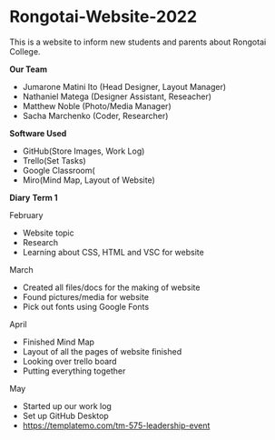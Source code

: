 # Rongotai-Website-2022

This is a website to inform new students and parents about Rongotai College. 

**Our Team**
- Jumarone Matini Ito (Head Designer, Layout Manager)
- Nathaniel Matega (Designer Assistant, Reseacher)  
- Matthew Noble (Photo/Media Manager)
- Sacha Marchenko (Coder, Researcher)

**Software Used**
- GitHub(Store Images, Work Log)
- Trello(Set Tasks)
- Google Classroom(
- Miro(Mind Map, Layout of Website)


**Diary**
**Term 1**

February
- Website topic
- Research  
- Learning about CSS, HTML and VSC for website

March
- Created all files/docs for the making of website
- Found pictures/media for website
- Pick out fonts using Google Fonts

April
- Finished Mind Map
- Layout of all the pages of website finished
- Looking over trello board
- Putting everything together

May
- Started up our work log
- Set up GitHub Desktop
- https://templatemo.com/tm-575-leadership-event
